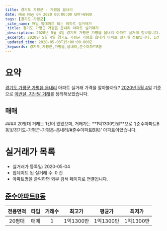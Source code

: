 ```yaml
---
title: 경기도 가평군 - 가평읍 읍내리
date: Mon May 04 2020 00:00:00 GMT+0900
tags: [경기도-가평군]
_site_name: 매일 업데이트 되는 아파트 실거래가
_title: 경기도 가평군 가평읍 읍내리 아파트 실거래가
_description: 2020년 5월 4일 경기도 가평군 가평읍 읍내리 아파트 실거래 정보입니다. 1건 아파트 정보가 있습니다.
_excerpt: 2020년 5월 4일 경기도 가평군 가평읍 읍내리 아파트 실거래 정보입니다. 1건 아파트 정보가 있습니다.
_updated_time: 2020-05-03T15:00:00.000Z
_keywords: 경기도,가평군,가평읍,읍내리,준수아파트B동
---
```





# 요약
<ins>경기도 가평군 가평읍 읍내리</ins> 아파트 실거래 가격을 알아볼까요? <ins>2020년 5월 4일</ins> 기준으로 <ins>이번달, 지난달 거래</ins>를 정리해보았습니다.

## 매매
<div class="container">
<div class="twelve columns" markdown="1">
#### 20평대
거래는 1건이 있었으며, 거래가는 **1억1300만원**으로 '[준수아파트B동](/경기도-가평군-가평읍-읍내리/#준수아파트B동)' 아파트이었습니다.
</div>
</div>



# 실거래가 목록
- 실거래가 등록일: 2020-05-04
- 업데이트 된 실거래 수: 0 건
- 아파트명을 클릭하면 외부 검색 페이지로 연결됩니다.

## [준수아파트B동](#준수아파트B동)

|전용면적|타입|거래수|최고가|평균가|최저가|
|:---:|:---:|:---:|:---:|:---:|:---:|
|20평대|<span class="deal-type-1">매매</span>|1|1억1300만|1억1300만|1억1300만|

<br/>



